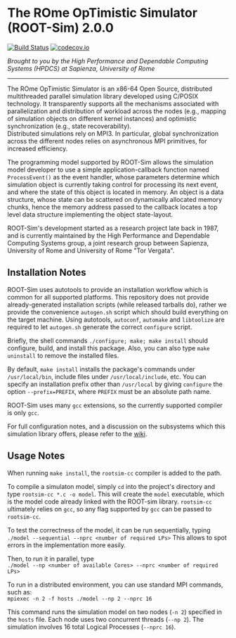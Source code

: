 # The ROme OpTimistic Simulator (ROOT-Sim) 2.0.0

[![Build Status](https://travis-ci.org/HPDCS/ROOT-Sim.svg?branch=master)](https://travis-ci.org/HPDCS/ROOT-Sim)
[![codecov.io](https://codecov.io/gh/HPDCS/ROOT-Sim/branch/master/graphs/badge.svg)](http://codecov.io/github/HPDCS/ROOT-Sim)

*Brought to you by the High Performance and Dependable Computing Systems (HPDCS)
at Sapienza, University of Rome*

----------------------------------------------------------------------------------------

The ROme OpTimistic Simulator is an x86-64 Open Source, distributed multithreaded parallel
simulation library developed using C/POSIX technology. It transparently supports all the
mechanisms associated with parallelization and distribution of workload across the nodes
(e.g., mapping of simulation objects on different kernel instances) and
optimistic synchronization (e.g., state recoverability).    
Distributed simulations rely on MPI3. In particular, global synchronization across
the different nodes relies on asynchronous MPI primitives, for increased efficiency.

The programming model supported by ROOT-Sim allows the simulation model developer 
to use a simple application-callback function named `ProcessEvent()` as the event handler,
whose parameters determine which simulation object is currently taking control for
processing its next event, and where the state of this object is located in memory. 
An object is a data structure, whose state can be scattered on dynamically allocated
memory chunks, hence the memory address passed to the callback locates a top level
data structure implementing the object state-layout.

ROOT-Sim's development started as a research project late back in 1987, and is currently
maintained by the High Performance and Dependable Computing Systems group, a joint
research group between Sapienza, University of Rome and University of Rome "Tor Vergata".

## Installation Notes

ROOT-Sim uses autotools to provide an installation workflow which is
common for all supported platforms. This repository does not provide
already-generated installation scripts (while released tarballs do),
rather we provide the convenience `autogen.sh` script which should
build everything on the target machine. Using autotools, `autoconf`,
`automake` and `libtoolize` are required to let `autogen.sh` generate
the correct `configure` script.

Briefly, the shell commands `./configure; make; make install` should
configure, build, and install this package.
Also, you can also type `make uninstall` to remove the installed files.

By default, `make install` installs the package's commands under
`/usr/local/bin`, include files under `/usr/local/include`, etc.  You
can specify an installation prefix other than `/usr/local` by giving
`configure` the option `--prefix=PREFIX`, where `PREFIX` must be an
absolute path name.

ROOT-Sim uses many `gcc` extensions, so the currently supported
compiler is only `gcc`.

For full configuration notes, and a discussion on the subsystems
which this simulation library offers, please refer to the 
[wiki](https://github.com/HPDCS/ROOT-Sim/wiki).


## Usage Notes

When running `make install`, the `rootsim-cc` compiler is added to the path.

To compile a simulaton model, simply `cd` into the project's directory
and type `rootsim-cc *.c -o model`. This will create the `model`
executable, which is the model code already linked with the ROOT-sim library.
`rootsim-cc` ultimately relies on `gcc`, so any flag supported by
`gcc` can be passed to `rootsim-cc`.

To test the correctness of the model, it can be run sequentially, typing    
`./model --sequential --nprc <number of required LPs>`
This allows to spot errors in the implementation more easily.

Then, to run it in parallel, type    
`./model --np <number of available Cores> --nprc <number of required LPs>`

To run in a distributed environment, you can use standard MPI commands,
such as:    
`mpiexec -n 2 -f hosts ./model --np 2 --nprc 16`

This command runs the simulation model on two nodes (`-n 2`) specified in the
`hosts` file. Each node uses two concurrent threads (`--np 2`). The simulation
involves 16 total Logical Processes (`--nprc 16`).
